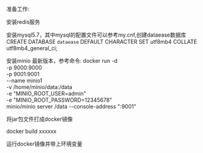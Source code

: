 准备工作:

安装redis服务 

安装mysql5.7，其中mysql的配置文件可以参考my.cnf,创建dataease数据库
CREATE DATABASE `dataease` DEFAULT CHARACTER SET utf8mb4 COLLATE utf8mb4_general_ci;

安装minio 最新版本，参考命令:
docker run -d \
  -p 9000:9000 \
  -p 9001:9001 \
  --name minio1 \
  -v /home/minio/data:/data \
  -e "MINIO_ROOT_USER=admin" \
  -e "MINIO_ROOT_PASSWORD=12345678" \
  minio/minio server /data --console-address ":9001"


将jar包文件打成docker镜像

docker build xxxxxx


运行docker镜像并带上环境变量



